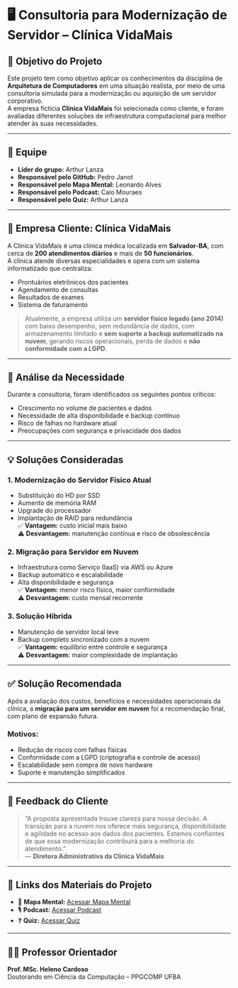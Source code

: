 # 🖥️ Consultoria para Modernização de Servidor – Clínica VidaMais

## 📌 Objetivo do Projeto

Este projeto tem como objetivo aplicar os conhecimentos da disciplina de **Arquitetura de Computadores** em uma situação realista, por meio de uma consultoria simulada para a modernização ou aquisição de um servidor corporativo.  
A empresa fictícia **Clínica VidaMais** foi selecionada como cliente, e foram avaliadas diferentes soluções de infraestrutura computacional para melhor atender às suas necessidades.

---

## 👥 Equipe

- **Líder do grupo:** Arthur Lanza  
- **Responsável pelo GitHub:** Pedro Janot  
- **Responsável pelo Mapa Mental:** Leonardo Alves 
- **Responsável pelo Podcast:** Caio Mouraes  
- **Responsável pelo Quiz:** Arthur Lanza  

---

## 🏢 Empresa Cliente: Clínica VidaMais

A Clínica VidaMais é uma clínica médica localizada em **Salvador-BA**, com cerca de **200 atendimentos diários** e mais de **50 funcionários**.  
A clínica atende diversas especialidades e opera com um sistema informatizado que centraliza:

- Prontuários eletrônicos dos pacientes  
- Agendamento de consultas  
- Resultados de exames  
- Sistema de faturamento  

> Atualmente, a empresa utiliza um **servidor físico legado (ano 2014)** com baixo desempenho, sem redundância de dados, com armazenamento limitado e **sem suporte a backup automatizado na nuvem**, gerando riscos operacionais, perda de dados e **não conformidade com a LGPD**.

---

## 🔎 Análise da Necessidade

Durante a consultoria, foram identificados os seguintes pontos críticos:

- Crescimento no volume de pacientes e dados  
- Necessidade de alta disponibilidade e backup contínuo  
- Risco de falhas no hardware atual  
- Preocupações com segurança e privacidade dos dados  

---

## 💡 Soluções Consideradas

### 1. Modernização do Servidor Físico Atual
- Substituição do HD por SSD  
- Aumento de memória RAM  
- Upgrade do processador  
- Implantação de RAID para redundância  
✅ **Vantagem:** custo inicial mais baixo  
⚠️ **Desvantagem:** manutenção contínua e risco de obsolescência  

### 2. Migração para Servidor em Nuvem
- Infraestrutura como Serviço (IaaS) via AWS ou Azure  
- Backup automático e escalabilidade  
- Alta disponibilidade e segurança  
✅ **Vantagem:** menor risco físico, maior conformidade  
⚠️ **Desvantagem:** custo mensal recorrente  

### 3. Solução Híbrida
- Manutenção de servidor local leve  
- Backup completo sincronizado com a nuvem  
✅ **Vantagem:** equilíbrio entre controle e segurança  
⚠️ **Desvantagem:** maior complexidade de implantação  

---

## ✅ Solução Recomendada

Após a avaliação dos custos, benefícios e necessidades operacionais da clínica, a **migração para um servidor em nuvem** foi a recomendação final, com plano de expansão futura.

### Motivos:
- Redução de riscos com falhas físicas  
- Conformidade com a LGPD (criptografia e controle de acesso)  
- Escalabilidade sem compra de novo hardware  
- Suporte e manutenção simplificados  

---

## 💬 Feedback do Cliente

> “A proposta apresentada trouxe clareza para nossa decisão. A transição para a nuvem nos oferece mais segurança, disponibilidade e agilidade no acesso aos dados dos pacientes. Estamos confiantes de que essa modernização contribuirá para a melhoria do atendimento.”  
> — **Diretora Administrativa da Clínica VidaMais**

---

## 📂 Links dos Materiais do Projeto

- 🔗 **Mapa Mental:** [Acessar Mapa Mental](https://mm.tt/map/3718081669?t=dXdaqTNKLn)  
- 🎙️ **Podcast:** [Acessar Podcast](https://open.spotify.com/episode/0IbpJqfhoy6yNzXg0SrdfP?si=fb57d266bae64e64)  
- ❓ **Quiz:** [Acessar Quiz](https://pt.quizur.com/studio/create/trivia)  

---

## 👨‍🏫 Professor Orientador

**Prof. MSc. Heleno Cardoso**  
Doutorando em Ciência da Computação – PPGCOMP UFBA
